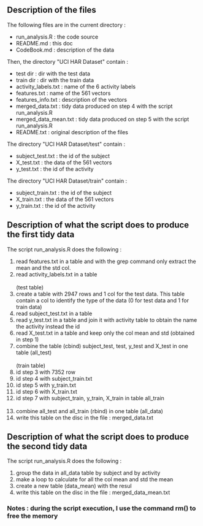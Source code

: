 ## Description of the files

The following files are in the current directory :
* run_analysis.R     : the code source
* README.md          : this doc
* CodeBook.md        : description of the data

Then, the directory "UCI HAR Dataset" contain :
* test dir              : dir with the test data
* train dir             : dir with the train data
* activity_labels.txt   : name of the 6 activity labels
* features.txt          : name of the 561 vectors
* features_info.txt     : description of the vectors
* merged_data.txt       : tidy data produced on step 4 with the script run_analysis.R
* merged_data_mean.txt  : tidy data produced on step 5 with the script run_analysis.R
* README.txt            : original description of the files

The directory "UCI HAR Dataset/test" contain :
* subject_test.txt   : the id of the subject
* X_test.txt         : the data of the 561 vectors
* y_test.txt         : the id of the activity

The directory "UCI HAR Dataset/train" contain :
* subject_train.txt   : the id of the subject
* X_train.txt         : the data of the 561 vectors
* y_train.txt         : the id of the activity


## Description of what the script does to produce the first tidy data

The script run_analysis.R does the following :

1. read features.txt in a table and with the grep command only extract the mean and the std col.
2. read activity_labels.txt in a table
<br><br>
(test table)
3. create a table with 2947 rows and 1 col for the test data. This table contain a col to identify the type of the data (0 for test data and 1 for train data)
4. read subject_test.txt in a table
5. read y_test.txt in a table and join it with activity table to obtain the name the activity instead the id
6. read X_test.txt in a table and keep only the col mean and std (obtained in step 1)
7. combine the table (cbind) subject_test, test, y_test and X_test in one table (all_test)
<br><br>
(train table)
8. id step 3 with 7352 row
9. id step 4 with subject_train.txt
10. id step 5 with y_train.txt
11. id step 6 with X_train.txt
12. id step 7 with subject_train, y_train, X_train in table all_train
<br><br>
13. combine all_test and all_train (rbind) in one table (all_data)
14. write this table on the disc in the file : merged_data.txt


## Description of what the script does to produce the second tidy data

The script run_analysis.R does the following :

1. group the data in all_data table by subject and by activity
2. make a loop to calculate for all the col mean and std the mean
3. create a new table (data_mean) with the resul
4. write this table on the disc in the file : merged_data_mean.txt


### Notes : during the script execution, I use the command rm() to free the memory